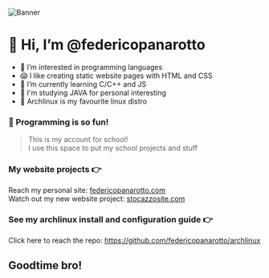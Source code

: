 ![Banner](https://cdn.discordapp.com/attachments/765646227303432232/969919780431757312/banner.png)

# 👋 Hi, I’m @federicopanarotto
- 👀 I’m interested in programming languages
- 😱 I like creating static website pages with HTML and CSS
- 🌱 I’m currently learning C/C++ and JS 
- 🧁 I'm studying JAVA for personal interesting
- 💉 Archlinux is my favourite linux distro

### 🧪 Programming is so fun!

> This is my account for school! <br>
> I use this space to put my school projects and stuff

### My website projects 👉

Reach my personal site: [federicopanarotto.com](https://federicopanarotto.github.io/federico-panarotto-site/) <br>
Watch out my new website project: [stocazzosite.com](https://federicopanarotto.github.io/stocazzo-site/)

### See my archlinux install and configuration guide 👉  

Click here to reach the repo: https://github.com/federicopanarotto/archlinux





## Goodtime bro!
